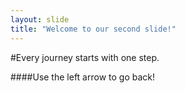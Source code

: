 ```yaml
---
layout: slide
title: "Welcome to our second slide!"
---
```

#Every journey starts with one step.

####Use the left arrow to go back!

